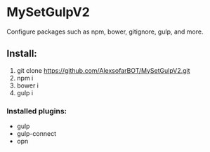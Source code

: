 # MySetGulpV2
Configure packages such as npm, bower, gitignore, gulp, and more.

## Install:
1. git clone https://github.com/AlexsofarBOT/MySetGulpV2.git
2. npm i
3. bower i
4. gulp i

### Installed plugins:
* gulp
* gulp-connect
* opn
